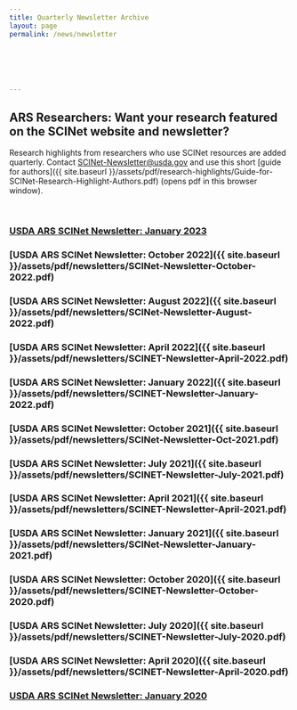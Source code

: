 ```yaml
---
title: Quarterly Newsletter Archive
layout: page
permalink: /news/newsletter

 




---
```


## ARS Researchers: Want your research featured on the SCINet website and newsletter?

Research highlights from researchers who use SCINet resources are added quarterly. Contact [SCINet-Newsletter@usda.gov](mailto:SCINet-Newsletter@usda.gov?subject=research%20highlight) and use this short [guide for authors]({{ site.baseurl }}/assets/pdf/research-highlights/Guide-for-SCINet-Research-Highlight-Authors.pdf) (opens pdf in this browser window).

<br>

### [USDA ARS SCINet Newsletter: January 2023](/assets/pdf/newsletters/SCINet-Newsletter-January-2023.pdf)

### [USDA ARS SCINet Newsletter: October 2022]({{ site.baseurl }}/assets/pdf/newsletters/SCINet-Newsletter-October-2022.pdf)

### [USDA ARS SCINet Newsletter: August 2022]({{ site.baseurl }}/assets/pdf/newsletters/SCINet-Newsletter-August-2022.pdf)

### [USDA ARS SCINet Newsletter: April 2022]({{ site.baseurl }}/assets/pdf/newsletters/SCINET-Newsletter-April-2022.pdf)

### [USDA ARS SCINet Newsletter: January 2022]({{ site.baseurl }}/assets/pdf/newsletters/SCINET-Newsletter-January-2022.pdf)

### [USDA ARS SCINet Newsletter: October 2021]({{ site.baseurl }}/assets/pdf/newsletters/SCINet-Newsletter-Oct-2021.pdf)

### [USDA ARS SCINet Newsletter: July 2021]({{ site.baseurl }}/assets/pdf/newsletters/SCINET-Newsletter-July-2021.pdf) 

### [USDA ARS SCINet Newsletter: April 2021]({{ site.baseurl }}/assets/pdf/newsletters/SCINET-Newsletter-April-2021.pdf) 
 
### [USDA ARS SCINet Newsletter: January 2021]({{ site.baseurl }}/assets/pdf/newsletters/SCINet-Newsletter-January-2021.pdf) 

### [USDA ARS SCINet Newsletter: October 2020]({{ site.baseurl }}/assets/pdf/newsletters/SCINET-Newsletter-October-2020.pdf) 

### [USDA ARS SCINet Newsletter: July 2020]({{ site.baseurl }}/assets/pdf/newsletters/SCINET-Newsletter-July-2020.pdf) 

### [USDA ARS SCINet Newsletter: April 2020]({{ site.baseurl }}/assets/pdf/newsletters/SCINET-Newsletter-April-2020.pdf) 

### [USDA ARS SCINet Newsletter: January 2020](https://content.govdelivery.com/accounts/USDAARS/bulletins/26f910e) 
